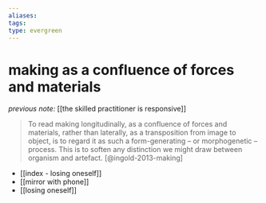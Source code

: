 ```yaml
---
aliases: 
tags: 
type: evergreen
---
```


# making as a confluence of forces and materials

_previous note:_ [[the skilled practitioner is responsive]]

> To read making longitudinally, as a confluence of forces and materials, rather than laterally, as a transposition from image to object, is to regard it as such a form-generating – or morphogenetic – process. This is to soften any distinction we might draw between organism and artefact. [@ingold-2013-making]

- [[index - losing oneself]]
- [[mirror with phone]]
- [[losing oneself]]






